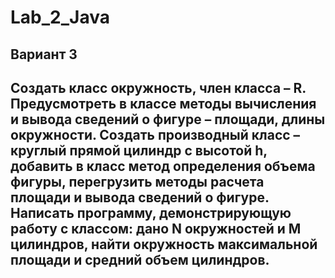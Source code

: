 # Lab_2_Java
<h2>Вариант 3<h2>
<p>Создать класс окружность, член класса – R. Предусмотреть в классе методы вычисления и
вывода сведений о фигуре – площади, длины окружности. Создать производный класс – круглый
прямой цилиндр с высотой h, добавить в класс метод определения объема фигуры, перегрузить методы
расчета площади и вывода сведений о фигуре. Написать программу, демонстрирующую работу с
классом: дано N окружностей и M цилиндров, найти окружность максимальной площади и средний объем
цилиндров.<p>
